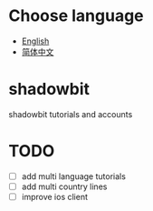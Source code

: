 # Choose language
- [English](./en/en_index.md "English tutorials")
- [简体中文](./cn/cn_index.md "中文版")

# shadowbit
shadowbit tutorials and accounts

# TODO
- [ ] add multi language tutorials
- [ ] add multi country lines
- [ ] improve ios client
